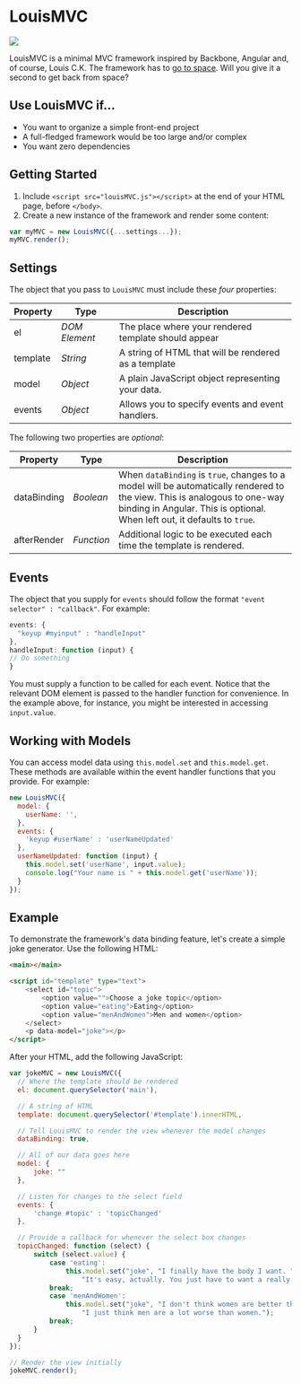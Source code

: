 # LouisMVC
![](http://www.splitsville.com/wp-content/uploads/2014/06/louis-ck-oh-my-god.jpg)

LouisMVC is a minimal MVC framework inspired by Backbone, Angular and, of course, Louis C.K. The framework has to [go to space](https://www.youtube.com/watch?v=KpUNA2nutbk#t=76). Will you give it a second to get back from space?

## Use LouisMVC if...

* You want to organize a simple front-end project 
* A full-fledged framework would be too large and/or complex
* You want zero dependencies

## Getting Started

1. Include `<script src="louisMVC.js"></script>` at the end of your HTML page, before `</body>`. 
2. Create a new instance of the framework and render some content:

  ```javascript
  var myMVC = new LouisMVC({...settings...}); 
  myMVC.render(); 
  ```
## Settings

The object that you pass to `LouisMVC` must include these *four* properties: 

  Property      | Type          | Description
  ------------- | ------------- | -------------
  el            | *DOM Element*   | The place where your rendered template should appear
  template      | *String*        | A string of HTML that will be rendered as a template
  model         | *Object*        | A plain JavaScript object representing your data.
  events        | *Object*        | Allows you to specify events and event handlers. 

The following two properties are *optional*: 

  Property  | Type | Description
  ----------|------|---------------
    dataBinding   | *Boolean*       | When `dataBinding` is `true`, changes to a model will be automatically rendered to the view. This is analogous to one-way binding in Angular. This is optional. When left out, it defaults to `true`.
    afterRender | *Function*  | Additional logic to be executed each time the template is rendered.

## Events

The object that you supply for `events` should follow the format `"event selector" : "callback"`. For example: 

  ```javascript
  events: {
    "keyup #myinput" : "handleInput"
  },
  handleInput: function (input) {
  // Do something 
  }
  ```
You must supply a function to be called for each event. Notice that the relevant DOM element is passed to the handler function for convenience. In the example above, for instance, you might be interested in accessing `input.value`.

## Working with Models

You can access model data using `this.model.set` and `this.model.get`. These methods are available within the event handler functions that you provide. For example: 

```javascript
new LouisMVC({
  model: {
    userName: '', 
  },
  events: {
    'keyup #userName' : 'userNameUpdated'
  }, 
  userNameUpdated: function (input) {
    this.model.set('userName', input.value); 
    console.log("Your name is " + this.model.get('userName')); 
  }
}); 
```

## Example

To demonstrate the framework's data binding feature, let's create a simple joke generator. Use the following HTML:

```HTML
<main></main>

<script id="template" type="text">
	<select id="topic">
		<option value="">Choose a joke topic</option> 
		<option value="eating">Eating</option>
		<option value="menAndWomen">Men and women</option>
	</select>
	<p data-model="joke"></p>
</script>
```
After your HTML, add the following JavaScript: 
  ```javascript
  var jokeMVC = new LouisMVC({
  	// Where the template should be rendered 
  	el: document.querySelector('main'), 
  
  	// A string of HTML 
  	template: document.querySelector('#template').innerHTML,
  
  	// Tell LouisMVC to render the view whenever the model changes
  	dataBinding: true,  
  
  	// All of our data goes here 
  	model: {
  		joke: ""
  	},
  
  	// Listen for changes to the select field 
  	events: {
  		'change #topic' : 'topicChanged'
  	},
  
  	// Provide a callback for whenever the select box changes
  	topicChanged: function (select) {
  		switch (select.value) {
  			case 'eating': 
  				this.model.set("joke", "I finally have the body I want. " + 
  					"It's easy, actually. You just have to want a really sh***y body.");
  			break;
  			case 'menAndWomen': 
  				this.model.set("joke", "I don't think women are better than men; " + 
  					"I just think men are a lot worse than women.");
  			break;
  		}
  	}
  });
  
  // Render the view initially
  jokeMVC.render(); 
  ```
